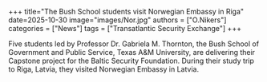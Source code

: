 +++
title="The Bush School students visit Norwegian Embassy in Riga"
date=2025-10-30
image="images/Nor.jpg"
authors = ["O.Nikers"]
categories = ["News"]
tags = ["Transatlantic Security Exchange"]
+++

Five students led by Professor Dr. Gabriela M. Thornton, the Bush School of Government and Public Service, Texas A&M University, are delivering their Capstone project for the Baltic Security Foundation. During their study trip to Riga, Latvia, they visited Norwegian Embassy in Latvia.
